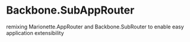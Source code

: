 Backbone.SubAppRouter
=====================

remixing Marionette.AppRouter and Backbone.SubRouter to enable easy application extensibility
